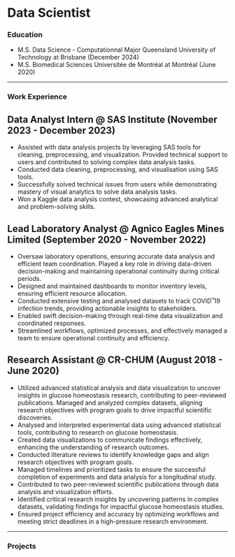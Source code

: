 

# Data Scientist

### Education
- M.S. Data Science - Computationnal Major  Queensland University of Technology at Brisbane (December 2024)
- M.S. Biomedical Sciences Universitée de Montréal at Montréal (June 2020)
  
---
### Work Experience

## Data Analyst Intern @ SAS Institute (November 2023 - December 2023)
-	Assisted with data analysis projects by leveraging SAS tools for cleaning, preprocessing, and visualization. Provided technical support to users and contributed to solving complex data analysis tasks.
-	Conducted data cleaning, preprocessing, and visualisation using SAS tools.
-	Successfully solved technical issues from users while demonstrating mastery of visual analytics to solve data analysis tasks.
-	Won a Kaggle data analysis contest, showcasing advanced analytical and problem-solving skills.

## Lead Laboratory Analyst @ Agnico Eagles Mines Limited (September 2020 - November 2022)
-	Oversaw laboratory operations, ensuring accurate data analysis and efficient team coordination. Played a key role in driving data-driven decision-making and maintaining operational continuity during critical periods.
-	Designed and maintained dashboards to monitor inventory levels, ensuring efficient resource allocation.
-	Conducted extensive testing and analysed datasets to track COVID՞19 infection trends, providing actionable insights to stakeholders.
-	Enabled swift decision-making through real-time data visualization and coordinated responses.
-	Streamlined workflows, optimized processes, and effectively managed a team to ensure operational continuity and efficiency.

## Research Assistant @ CR-CHUM (August 2018 - June 2020)
-	Utilized advanced statistical analysis and data visualization to uncover insights in glucose homeostasis research, contributing to peer-reviewed publications. Managed and analyzed complex datasets, aligning research objectives with program goals to drive impactful scientific discoveries.
-	Analysed and interpreted experimental data using advanced statistical tools, contributing to research on glucose homeostasis.
-	Created data visualizations to communicate findings effectively, enhancing the understanding of research outcomes.
-	Conducted literature reviews to identify knowledge gaps and align research objectives with program goals.
-	Managed timelines and prioritized tasks to ensure the successful completion of experiments and data analysis for a longitudinal study.
-	Contributed to two peer-reviewed scientific publications through data analysis and visualization efforts.
-	Identified critical research insights by uncovering patterns in complex datasets, validating findings for impactful glucose homeostasis studies.
-	Ensured project efficiency and accuracy by optimizing workflows and meeting strict deadlines in a high-pressure research environment.

---
### Projects
